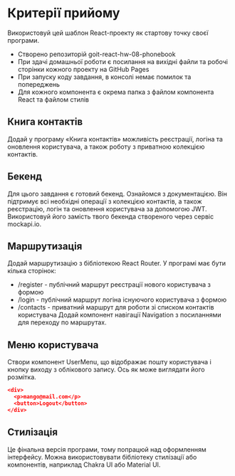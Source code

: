 # Критерії прийому
Використовуй цей шаблон React-проекту як стартову точку своєї програми.

* Створено репозиторій goit-react-hw-08-phonebook
* При здачі домашньої роботи є посилання на вихідні файли та робочі сторінки кожного проекту на GitHub Pages
* При запуску коду завдання, в консолі немає помилок та попереджень
* Для кожного компонента є окрема папка з файлом компонента React та файлом стилів
  
## Книга контактів
Додай у програму «Книга контактів» можливість реєстрації, логіна та оновлення користувача, а також роботу з приватною колекцією контактів.

## Бекенд
Для цього завдання є готовий бекенд. Ознайомся з документацією. Він підтримує всі необхідні операції з колекцією контактів, а також реєстрацію, логін та оновлення користувача за допомогою JWT. Використовуй його замість твого бекенда створеного через сервіс mockapi.io.

## Маршрутизація
Додай маршрутизацію з бібліотекою React Router. У програмі має бути кілька сторінок:

* /register - публічний маршрут реєстрації нового користувача з формою
* /login - публічний маршрут логіна існуючого користувача з формою
* /contacts - приватний маршрут для роботи зі списком контактів користувача
Додай компонент навігації Navigation з посиланнями для переходу по маршрутах.

## Меню користувача
Створи компонент UserMenu, що відображає пошту користувача і кнопку виходу з облікового запису. Ось як може виглядати його розмітка.
````json
<div>
  <p>mango@mail.com</p>
  <button>Logout</button>
</div>
````

## Стилізація
Це фінальна версія програми, тому попрацюй над оформленням інтерфейсу. Можна використовувати бібліотеку стилізації або компонентів, наприклад Chakra UI або Material UI.
